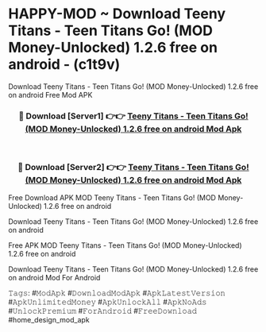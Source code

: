 # HAPPY-MOD ~ Download Teeny Titans - Teen Titans Go! (MOD Money-Unlocked) 1.2.6 free on android - (c1t9v)
Download Teeny Titans - Teen Titans Go! (MOD Money-Unlocked) 1.2.6 free on android Free Mod APK

<div align="center">
<h3>🔴 Download [Server1] 👉👉 <a href="https://apk-comot.site?title=Teeny_Titans_-_Teen_Titans_Go!_(MOD_Money-Unlocked)_1.2.6_free_on_android">Teeny Titans - Teen Titans Go! (MOD Money-Unlocked) 1.2.6 free on android Mod Apk</a></h3><br>

<h3>🔴 Download [Server2] 👉👉 <a href="https://apk-comot.site?title=Teeny_Titans_-_Teen_Titans_Go!_(MOD_Money-Unlocked)_1.2.6_free_on_android">Teeny Titans - Teen Titans Go! (MOD Money-Unlocked) 1.2.6 free on android Mod Apk</a></h3>
</div>


Free Download APK MOD Teeny Titans - Teen Titans Go! (MOD Money-Unlocked) 1.2.6 free on android

Download Teeny Titans - Teen Titans Go! (MOD Money-Unlocked) 1.2.6 free on android 

Free APK MOD Teeny Titans - Teen Titans Go! (MOD Money-Unlocked) 1.2.6 free on android 

Download Teeny Titans - Teen Titans Go! (MOD Money-Unlocked) 1.2.6 free on android Mod For Android

𝚃𝚊𝚐𝚜: #𝙼𝚘𝚍𝙰𝚙𝚔 #𝙳𝚘𝚠𝚗𝚕𝚘𝚊𝚍𝙼𝚘𝚍𝙰𝚙𝚔 #𝙰𝚙𝚔𝙻𝚊𝚝𝚎𝚜𝚝𝚅𝚎𝚛𝚜𝚒𝚘𝚗 #𝙰𝚙𝚔𝚄𝚗𝚕𝚒𝚖𝚒𝚝𝚎𝚍𝙼𝚘𝚗𝚎𝚢 #𝙰𝚙𝚔𝚄𝚗𝚕𝚘𝚌𝚔𝙰𝚕𝚕 #𝙰𝚙𝚔𝙽𝚘𝙰𝚍𝚜 #𝚄𝚗𝚕𝚘𝚌𝚔𝙿𝚛𝚎𝚖𝚒𝚞𝚖 #𝙵𝚘𝚛𝙰𝚗𝚍𝚛𝚘𝚒𝚍 #𝙵𝚛𝚎𝚎𝙳𝚘𝚠𝚗𝚕𝚘𝚊𝚍 #home_design_mod_apk